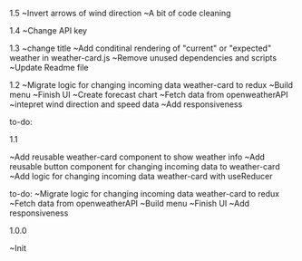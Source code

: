 1.5
~Invert arrows of wind direction
~A bit of code cleaning

1.4
~Change API key

1.3
~change title
~Add conditinal rendering of "current" or "expected" weather in weather-card.js
~Remove unused dependencies and scripts
~Update Readme file

1.2
~Migrate logic for changing incoming data weather-card to redux
~Build menu
~Finish UI
~Create forecast chart
~Fetch data from openweatherAPI
~intepret wind direction and speed data
~Add responsiveness

to-do:

1.1

~Add reusable weather-card component to show weather info
~Add reusable button component for changing incoming data to weather-card
~Add logic for changing incoming data weather-card with useReducer

to-do:
~Migrate logic for changing incoming data weather-card to redux
~Fetch data from openweatherAPI
~Build menu
~Finish UI
~Add responsiveness

1.0.0

~Init
